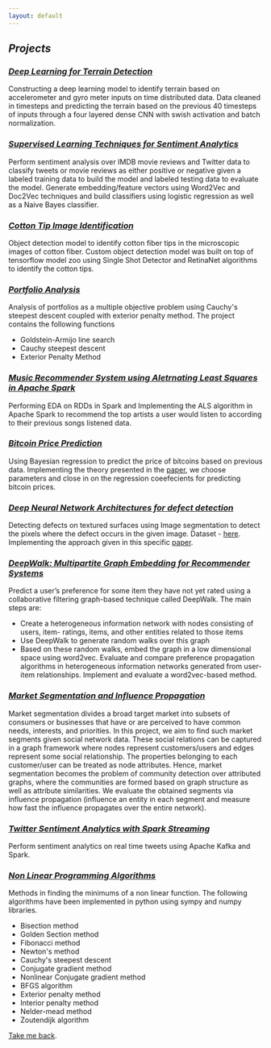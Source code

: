 ```yaml
---
layout: default
---
```


## _Projects_

### [_Deep Learning for Terrain Detection_](https://github.com/KrishnaMurali177/Deep-Learning-Terrain-Identification)
Constructing a deep learning model to identify terrain based on accelerometer and gyro meter inputs on time distributed data. Data cleaned in timesteps and predicting the terrain based on the previous 40 timesteps of inputs through a four layered dense CNN with swish activation and batch normalization.

### [_Supervised Learning Techniques for Sentiment Analytics_](https://github.com/KrishnaMurali177/Algorithms-for-Data-Guided-Business-Intelligence/tree/master/Supervised%20Learning%20Techniques%20for%20Sentiment%20Analysis)
Perform sentiment analysis over IMDB movie reviews and Twitter data to classify tweets or movie reviews as either positive or negative given a labeled training data to build the model and labeled testing data to evaluate the model. Generate embedding/feature vectors using Word2Vec and Doc2Vec techniques and build classifiers using logistic regression as well as a Naive Bayes classifier.

### [_Cotton Tip Image Identification_](https://github.com/KrishnaMurali177/Cotton-Tip-Image-Identification)
Object detection model to identify cotton fiber tips in the microscopic images of cotton fiber. Custom object detection model was built on top of tensorflow model zoo using Single Shot Detector and RetinaNet algorithms to identify the cotton tips.

### [_Portfolio Analysis_](https://github.com/KrishnaMurali177/Portfolio_Analysis)
Analysis of portfolios as a multiple objective problem using Cauchy's steepest descent coupled with exterior penalty method. The project contains the following functions
* Goldstein-Armijo line search
* Cauchy steepest descent
* Exterior Penalty Method

### [_Music Recommender System using Aletrnating Least Squares in Apache Spark_](https://github.com/KrishnaMurali177/Algorithms-for-Data-Guided-Business-Intelligence/tree/master/Music%20Recommender%20System)
Performing EDA on RDDs in Spark and Implementing the ALS algorithm in Apache Spark to recommend the top artists a user would listen to according to their previous songs listened data.

### [_Bitcoin Price Prediction_](https://github.com/KrishnaMurali177/Algorithms-for-Data-Guided-Business-Intelligence/tree/master/Bitcoin%20Price%20Prediction)
Using Bayesian regression to predict the price of bitcoins based on previous data. Implementing the theory presented in the [paper](https://arxiv.org/pdf/1410.1231.pdf), we choose parameters and close in on the regression coeefecients for predicting bitcoin prices.

### [_Deep Neural Network Architectures for defect detection_](https://github.com/KrishnaMurali177/Algorithms-for-Data-Guided-Business-Intelligence/tree/master/DNN%20Architectures%20for%20Defect%20Detection)
Detecting defects on textured surfaces using Image segmentation to detect the pixels where the defect occurs in the given image. Dataset - [here](https://hci.iwr.uni-heidelberg.de/content/weakly-supervised-learning-industrial-optical-inspection). Implementing the approach given in this specific [paper](https://arxiv.org/abs/1505.04597).

### [_DeepWalk: Multipartite Graph Embedding for Recommender Systems_](https://github.com/KrishnaMurali177/Algorithms-for-Data-Guided-Business-Intelligence/tree/master/Graph%20Embedding%20Recommender%20System)
Predict a user’s preference for some item they have not yet rated using a collaborative filtering graph-based technique called DeepWalk. The main steps are:
* Create a heterogeneous information network with nodes consisting of users, item- ratings, items, and other entities related to those items
* Use DeepWalk to generate random walks over this graph
* Based on these random walks, embed the graph in a low dimensional space using word2vec. Evaluate and compare preference propagation algorithms in heterogeneous information networks generated from user-item relationships. Implement and evaluate a word2vec-based method.

### [_Market Segmentation and Influence Propagation_](https://github.com/KrishnaMurali177/Algorithms-for-Data-Guided-Business-Intelligence/tree/master/Market%20Segmentation)
Market segmentation divides a broad target market into subsets of consumers or businesses that have or are perceived to have common needs, interests, and priorities. In this project, we aim to find such market segments given social network data. These social relations can be captured in a graph framework where nodes represent customers/users and edges represent some social relationship. The properties belonging to each customer/user can be treated as node attributes. Hence, market segmentation becomes the problem of community detection over attributed graphs, where the communities are formed based on graph structure as well as attribute similarities. We evaluate the obtained segments via influence propagation (influence an entity in each segment and measure how fast the influence propagates over the entire network).


### [_Twitter Sentiment Analytics with Spark Streaming_](https://github.com/KrishnaMurali177/Algorithms-for-Data-Guided-Business-Intelligence/tree/master/Twitter%20Sentiment%20Analytics)
Perform sentiment analytics on real time tweets using Apache Kafka and Spark.

### [_Non Linear Programming Algorithms_](https://github.com/KrishnaMurali177/Non-Linear-Programming)
Methods in finding the minimums of a non linear function. The following algorithms have been implemented in python using sympy and numpy libraries.
* Bisection method
* Golden Section method
* Fibonacci method
* Newton's method
* Cauchy's steepest descent
* Conjugate gradient method
* Nonlinear Conjugate gradient method
* BFGS algorithm
* Exterior penalty method
* Interior penalty method
* Nelder-mead method
* Zoutendijk algorithm

[Take me back](https://krishnamurali177.github.io/).
